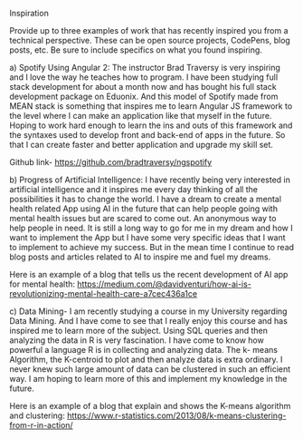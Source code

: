 Inspiration


Provide up to three examples of work that has recently inspired you from a technical perspective. These can be open source projects, CodePens, blog posts, etc. Be sure to include specifics on what you found inspiring.


a) Spotify Using Angular 2: The instructor Brad Traversy is very inspiring and I love the way he teaches how to program. I have been studying full stack development for about a month now and has bought his full stack development package on Eduonix. And this model of Spotify made from MEAN stack is something that inspires me to learn Angular JS framework to the level where I can make an application like that myself in the future. Hoping to work hard enough to learn the ins and outs of this framework and the syntaxes used to develop front and back-end of apps in the future. So that I can create faster and better application and upgrade my skill set.


Github link- https://github.com/bradtraversy/ngspotify

b) Progress of Artificial Intelligence: I have recently being very interested in artificial intelligence and it inspires me every day thinking of all the possibilities it has to change the world. I have a dream to create  a mental health related App using AI in the future that can help people going with mental health issues but are scared to come out. An anonymous way to help people in need. It is still a long way to go for me in my dream and how I want to implement the App but I have some very specific ideas that I want to implement to achieve my success. But in the mean time I continue to read blog posts and articles related to AI to inspire me and fuel my dreams.


Here is an example of a blog that tells us the recent development of AI app for mental health: https://medium.com/@davidventuri/how-ai-is-revolutionizing-mental-health-care-a7cec436a1ce

c) Data Mining- I am recently studying a course in my University regarding Data Mining. And I have come to see that I really enjoy this course and has inspired me to learn more of the subject. Using SQL queries and then analyzing the data in R is very fascination. I have come to know how powerful a language R is in collecting and analyzing data. The k- means Algorithm, the K-centroid to plot and then analyze data is extra ordinary. I never knew such large amount of data can be clustered in such an efficient way. I am hoping to learn more of this and implement my knowledge in the future. 


Here is an example of a blog that explain and shows the K-means algorithm and clustering: https://www.r-statistics.com/2013/08/k-means-clustering-from-r-in-action/
